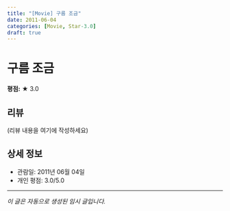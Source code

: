 ```yaml
---
title: "[Movie] 구름 조금"
date: 2011-06-04
categories: [Movie, Star-3.0]
draft: true
---
```


# 구름 조금

**평점:** ★ 3.0

## 리뷰

(리뷰 내용을 여기에 작성하세요)

## 상세 정보

- 관람일: 2011년 06월 04일
- 개인 평점: 3.0/5.0

---

*이 글은 자동으로 생성된 임시 글입니다.*
